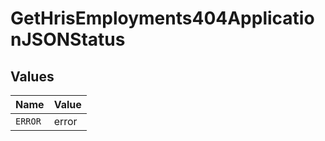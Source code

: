 # GetHrisEmployments404ApplicationJSONStatus


## Values

| Name    | Value   |
| ------- | ------- |
| `ERROR` | error   |